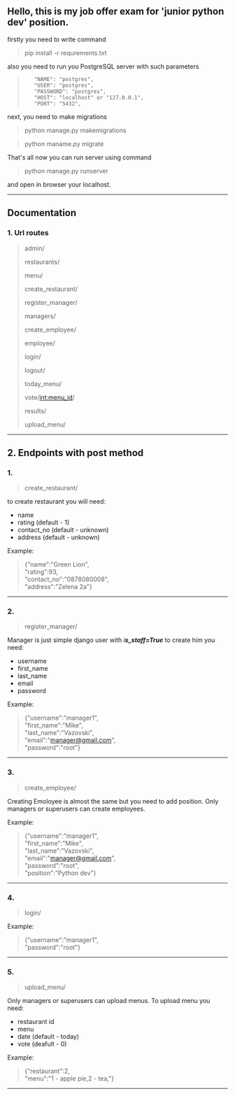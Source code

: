 Hello, this is my job offer exam for 'junior python dev' position.
---
firstly you need to write command
> pip install -r requrements.txt

also you need to run you PostgreSQL server with such parameters
>        "NAME": "postgres",
>        "USER": "postgres",
>        "PASSWORD": "postgres",
>        "HOST": "localhost" or "127.0.0.1",
>        "PORT": "5432",

next, you need to make migrations
> python manage.py makemigrations

> python maname.py migrate


That's all now you can run server using command
> python manage.py runserver

and open in browser your localhost.

---

## Documentation

### 1. Url routes

> admin/
>
> restaurants/
>
>menu/
>
>create_restaurant/
>
>register_manager/
>
>managers/
>
>create_employee/
>
>employee/
>
>login/
>
>logout/
>
>today_menu/
>
>vote/<int:menu_id>/
>
>results/
>
>upload_menu/
___

## 2. Endpoints with post method

### 1.

> create_restaurant/

to create restaurant you will need:

- name
- rating (default - 1)
- contact_no (default - unknown)
- address (default - unknown)

Example:
> {"name":"Green Lion",<br>
> "rating":93,<br>
> "contact_no":"0878080008",<br>
> "address":"Zelena 2a"}
___

### 2.

> register_manager/

Manager is just simple django user with _i**s_staff=True**_
to create him you need:

- username
- first_name
- last_name
- email
- password

Example:
> {"username":"manager1",<br>
> "first_name":"Mike",<br>
> "last_name":"Vazovski",<br>
> "email":"manager@gmail.com",<br>
> "password":"root"}
___

### 3.

> create_employee/

Creating Emoloyee is almost the same but you need to add position. Only managers or superusers can create employees.

Example:
> {"username":"manager1",<br>
> "first_name":"Mike",<br>
> "last_name":"Vazovski",<br>
> "email":"manager@gmail.com",<br>
> "password":"root",<br>
> "position":"Python dev"}
___

### 4.

> login/

Example:
> {"username":"manager1",<br>
> "password":"root"}
___

### 5.

> upload_menu/

Only managers or superusers can upload menus.
To upload menu you need:

- restaurant id 
- menu 
- date (default - today)
- vote (deafult - 0)

Example:
>{"restaurant":2,<br>
> "menu":"1 - apple pie,2 - tea,"}
___





